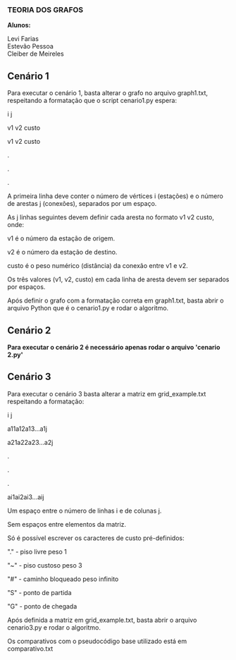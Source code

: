 ### TEORIA DOS GRAFOS
**Alunos:**

Levi Farias  
Estevão Pessoa  
Cleiber de Meireles

## Cenário 1 
Para executar o cenário 1, basta alterar o grafo no arquivo graph1.txt, respeitando a formatação que o script cenario1.py espera:

i j

v1 v2 custo

v1 v2 custo

.

.

.

A primeira linha deve conter o número de vértices i (estações) e o número de arestas j (conexões), separados por um espaço.

As j linhas seguintes devem definir cada aresta no formato v1 v2 custo, onde:

v1 é o número da estação de origem.

v2 é o número da estação de destino.

custo é o peso numérico (distância) da conexão entre v1 e v2.

Os três valores (v1, v2, custo) em cada linha de aresta devem ser separados por espaços.

Após definir o grafo com a formatação correta em graph1.txt, basta abrir o arquivo Python que é o cenario1.py e rodar o algoritmo.


## Cenário 2

**Para executar o cenário 2 é necessário apenas rodar o arquivo 'cenario 2.py'**

## Cenário 3
Para executar o cenário 3 basta alterar a matriz em grid_example.txt
respeitando a formatação:

i j

a11a12a13...a1j

a21a22a23...a2j

.

.

.

ai1ai2ai3...aij

Um espaço entre o número de linhas i e de colunas j.

Sem espaços entre elementos da matriz.

Só é possível escrever os caracteres de custo pré-definidos:

"." - piso livre peso 1

"~" - piso custoso peso 3

"#" - caminho bloqueado peso infinito

"S" - ponto de partida

"G" - ponto de chegada

Após definida a matriz em grid_example.txt, basta abrir o arquivo 
cenario3.py e rodar o algoritmo.

Os comparativos com o pseudocódigo base utilizado está em comparativo.txt
